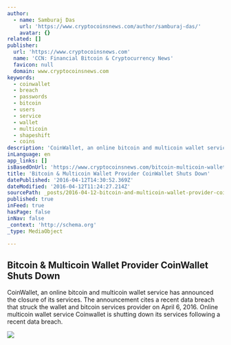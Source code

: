 ```yaml
---
author:
  - name: Samburaj Das
    url: 'https://www.cryptocoinsnews.com/author/samburaj-das/'
    avatar: {}
related: []
publisher:
  url: 'https://www.cryptocoinsnews.com'
  name: 'CCN: Financial Bitcoin & Cryptocurrency News'
  favicon: null
  domain: www.cryptocoinsnews.com
keywords:
  - coinwallet
  - breach
  - passwords
  - bitcoin
  - users
  - service
  - wallet
  - multicoin
  - shapeshift
  - coins
description: 'CoinWallet, an online bitcoin and multicoin wallet service has announced the closure of its services. The announcement cites a recent data breach that struck the wallet and bitcoin services provider on April 6, 2016. Online multicoin wallet service Coinwallet is shutting down its services following a recent data breach.'
inLanguage: en
app_links: []
isBasedOnUrl: 'https://www.cryptocoinsnews.com/bitcoin-multicoin-wallet-provider-coinwallet-shuts-down/'
title: 'Bitcoin & Multicoin Wallet Provider CoinWallet Shuts Down'
datePublished: '2016-04-12T14:30:52.369Z'
dateModified: '2016-04-12T11:24:27.214Z'
sourcePath: _posts/2016-04-12-bitcoin-and-multicoin-wallet-provider-coinwallet-shuts-down.md
published: true
inFeed: true
hasPage: false
inNav: false
_context: 'http://schema.org'
_type: MediaObject

---
```

<article style=""><h1>Bitcoin &amp; Multicoin Wallet Provider CoinWallet Shuts Down</h1><p>CoinWallet, an online bitcoin and multicoin wallet service has announced the closure of its services. The announcement cites a recent data breach that struck the wallet and bitcoin services provider on April 6, 2016. Online multicoin wallet service Coinwallet is shutting down its services following a recent data breach.</p><img src="https://www.cryptocoinsnews.com/wp-content/uploads/2016/04/Closure-gates.jpg" /></article>